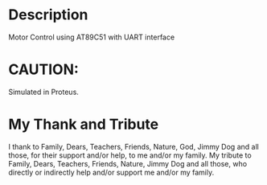 Description
===========
Motor Control using AT89C51 with UART interface

CAUTION:
=========
Simulated in Proteus.  

My Thank and Tribute
====================
I thank to Family, Dears, Teachers, Friends, Nature, God, Jimmy Dog and all those, for their support and/or help, to me and/or my family. My tribute to Family, Dears, Teachers, Friends, Nature, Jimmy Dog and all those, who directly or indirectly help and/or support me and/or my family. 

